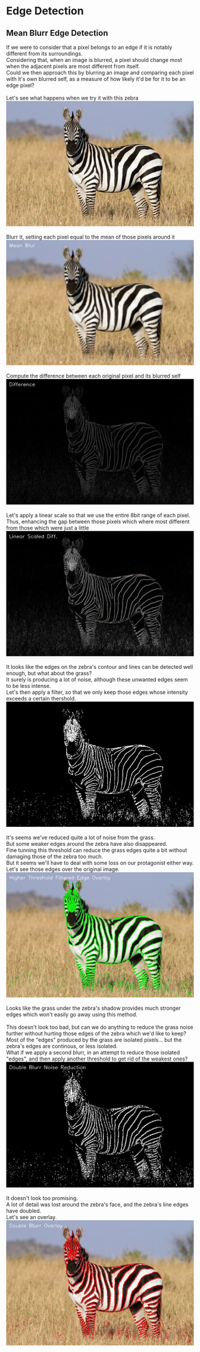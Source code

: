 # Edge Detection

## Mean Blurr Edge Detection

If we were to consider that a pixel belongs to an edge if it is notably different from its surroundings.\
Considering that, when an image is blurred, a pixel should change most when the adjacent pixels are most different from itself.\
Could we then approach this by blurring an image and comparing each pixel with it's own blurred self, as a measure of how likely it'd be for it to be an edge pixel?\
\
Let's see what happens when we try it with this zebra\
![Original](images/zebra.jpg)\
\
Blurr it, setting each pixel equal to the mean of those pixels around it\
![Blurred](images/generated/Mean-zebra/blurred.jpg)\
\
Compute the difference between each original pixel and its blurred self\
![Difference](images/generated/Mean-zebra/diff.jpg)\
\
Let's apply a linear scale so that we use the entire 8bit range of each pixel.\
Thus, enhancing the gap between those pixels which where most different from those which were just a little\
![LinearScale](images/generated/Mean-zebra/scaled.jpg)\
\
It looks like the edges on the zebra's contour and lines can be detected well enough, but what about the grass?\
It surely is producing a lot of noise, although these unwanted edges seem to be less intense.\
Let's then apply a filter, so that we only keep those edges whose intensity exceeds a certain thershold.\
![FilteredEdges](images/generated/Mean-zebra/edges.jpg)\
\
It's seems we've reduced quite a lot of noise from the grass.\
But some weaker edges around the zebra have also disappeared.\
Fine tunning this threshold can reduce the grass edges quite a bit without damaging those of the zebra too much.\
But it seems we'll have to deal with some loss on our protagonist either way.\
Let's see those edges over the original image.\
![Overlay](images/generated/Mean-zebra/overlay.jpg)\
\
Looks like the grass under the zebra's shadow provides much stronger edges which won't easily go away using this method.\
\
This doesn't look too bad, but can we do anything to reduce the grass noise further without hurting those edges of the zebra which we'd like to keep?\
Most of the "edges" produced by the grass are isolated pixels... but the zebra's edges are continous, or less isolated.\
What if we apply a second blurr, in an attempt to reduce those isolated "edges", and then apply another threshold to get rid of the weakest ones?\
![DoubleBlurr](images/generated/Mean-zebra/doubleBlurr.jpg)\
\
It doesn't look too promising.\
A lot of detail was lost around the zebra's face, and the zebra's line edges have doubled.\
Let's see an overlay.\
![DoubleOverlay](images/generated/Mean-zebra/doubleOverlay.jpg)
